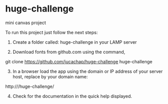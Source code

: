 # huge-challenge
mini canvas project

To run this project just follow the next steps:

1. Create a folder called: huge-challenge in your LAMP server

2. Download fonts from github.com using the command,

git clone https://github.com/jucachap/huge-challenge huge-challenge

3. In a browser load the app using the domain or IP address of your server host, 
replace <yourdomain> by your domain name:

http://<yourdomain>/huge-challenge/

4. Check for the documentation in the quick help displayed.

